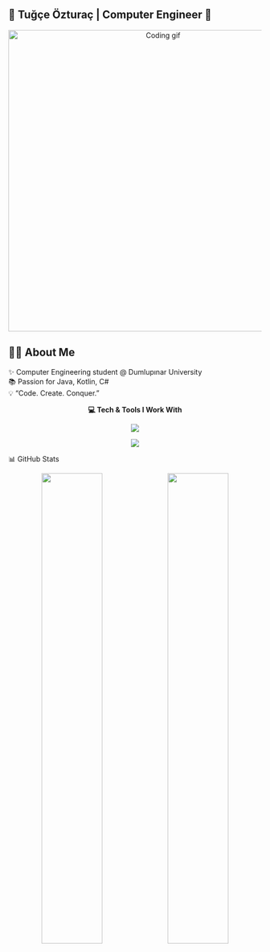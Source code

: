 ## 🌌 Tuğçe Özturaç | Computer Engineer 🚀

<p align="center">
  <img src="https://media.giphy.com/media/L1R1tvI9svkIWwpVYr/giphy.gif" width="600" alt="Coding gif"/>
</p>

## 👩‍💻 About Me

✨ Computer Engineering student @ Dumlupınar University  
📚 Passion for Java, Kotlin, C#  
💡 “Code. Create. Conquer.”  

<p align="center">
  <b>💻 Tech & Tools I Work With</b>
</p>

<p align="center">
  <img src="https://skillicons.dev/icons?i=java,kotlin,flutter,dart,cs" />
</p>
<p align="center">
  <img src="https://skillicons.dev/icons?i=mysql,androidstudio,git,github,figma" />
</p>

📊 GitHub Stats
<p align="center">
  <img src="https://github-readme-stats.vercel.app/api?username=tugce-ozturac&show_icons=true&theme=radical" width="49%"/>
  <img src="https://github-readme-streak-stats.herokuapp.com/?user=tugce-ozturac&theme=radical" width="49%"/>
</p>


